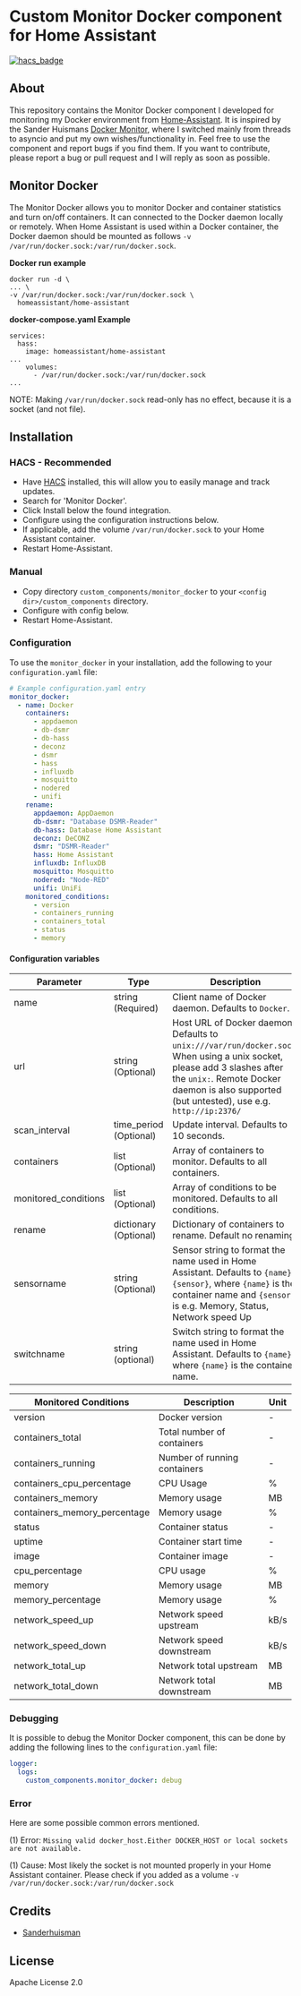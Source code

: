 # Custom Monitor Docker component for Home Assistant

[![hacs_badge](https://img.shields.io/badge/HACS-Default-orange.svg?style=for-the-badge)](https://github.com/custom-components/hacs)

## About

This repository contains the Monitor Docker component I developed for monitoring my Docker environment from [Home-Assistant](https://www.home-assistant.io). It is inspired by the Sander Huismans [Docker Monitor](https://github.com/Sanderhuisman/docker_monitor), where I switched mainly from threads to asyncio and put my own wishes/functionality in.  Feel free to use the component and report bugs if you find them. If you want to contribute, please report a bug or pull request and I will reply as soon as possible.

## Monitor Docker

The Monitor Docker allows you to monitor Docker and container statistics and turn on/off containers. It can connected to the Docker daemon locally or remotely. When Home Assistant is used within a Docker container, the Docker daemon should be mounted as follows `-v /var/run/docker.sock:/var/run/docker.sock`.

**Docker run example**
```
docker run -d \
... \
-v /var/run/docker.sock:/var/run/docker.sock \
  homeassistant/home-assistant
```

**docker-compose.yaml Example**
```
services:
  hass:
    image: homeassistant/home-assistant
...
    volumes:
      - /var/run/docker.sock:/var/run/docker.sock
...
```
NOTE: Making `/var/run/docker.sock` read-only has no effect, because it is a socket (and not file).

## Installation

### HACS - Recommended
- Have [HACS](https://hacs.xyz) installed, this will allow you to easily manage and track updates.
- Search for 'Monitor Docker'.
- Click Install below the found integration.
- Configure using the configuration instructions below.
- If applicable, add the volume `/var/run/docker.sock` to your Home Assistant container.
- Restart Home-Assistant.

### Manual
- Copy directory `custom_components/monitor_docker` to your `<config dir>/custom_components` directory.
- Configure with config below.
- Restart Home-Assistant.

### Configuration

To use the `monitor_docker` in your installation, add the following to your `configuration.yaml` file:

```yaml
# Example configuration.yaml entry
monitor_docker:
  - name: Docker
    containers:
      - appdaemon
      - db-dsmr
      - db-hass
      - deconz
      - dsmr
      - hass
      - influxdb
      - mosquitto
      - nodered
      - unifi
    rename:
      appdaemon: AppDaemon
      db-dsmr: "Database DSMR-Reader"
      db-hass: Database Home Assistant
      deconz: DeCONZ
      dsmr: "DSMR-Reader"
      hass: Home Assistant
      influxdb: InfluxDB
      mosquitto: Mosquitto
      nodered: "Node-RED"
      unifi: UniFi
    monitored_conditions:
      - version
      - containers_running
      - containers_total
      - status
      - memory
```

#### Configuration variables

| Parameter            | Type                     | Description                                                           |
| -------------------- | ------------------------ | --------------------------------------------------------------------- |
| name                 | string       (Required)  | Client name of Docker daemon. Defaults to `Docker`.                   |
| url                  | string       (Optional)  | Host URL of Docker daemon. Defaults to `unix:///var/run/docker.sock`. When using a unix socket, please add 3 slashes after the `unix:`. Remote Docker daemon is also supported (but untested), use e.g. `http://ip:2376/` |
| scan_interval        | time_period  (Optional)  | Update interval. Defaults to 10 seconds.                              |
| containers           | list         (Optional)  | Array of containers to monitor. Defaults to all containers.           |
| monitored_conditions | list         (Optional)  | Array of conditions to be monitored. Defaults to all conditions.      |
| rename               | dictionary   (Optional)  | Dictionary of containers to rename. Default no renaming.              |
| sensorname           | string       (Optional)  | Sensor string to format the name used in Home Assistant. Defaults to `{name} {sensor}`, where `{name}` is the container name and `{sensor}` is e.g. Memory, Status, Network speed Up |
| switchname           | string       (optional)  | Switch string to format the name used in Home Assistant. Defaults to `{name}`, where `{name}` is the container name. |

| Monitored Conditions              | Description                     | Unit  |
| --------------------------------- | ------------------------------- | ----- |
| version                           | Docker version                  | -     |
| containers_total                  | Total number of containers      | -     |
| containers_running                | Number of running containers    | -     |
| containers_cpu_percentage         | CPU Usage                       | %     |
| containers_memory                 | Memory usage                    | MB    |
| containers_memory_percentage      | Memory usage                    | %     |
| status                            | Container status                | -     |
| uptime                            | Container start time            | -     |
| image                             | Container image                 | -     |
| cpu_percentage                    | CPU usage                       | %     |
| memory                            | Memory usage                    | MB    |
| memory_percentage                 | Memory usage                    | %     |
| network_speed_up                  | Network speed upstream          | kB/s  |
| network_speed_down                | Network speed downstream        | kB/s  |
| network_total_up                  | Network total upstream          | MB    |
| network_total_down                | Network total downstream        | MB    |

### Debugging

It is possible to debug the Monitor Docker component, this can be done by adding the following lines to the `configuration.yaml` file:

```yaml
logger:
  logs:
    custom_components.monitor_docker: debug
```

### Error
Here are some possible common errors mentioned.

(1) Error: `Missing valid docker_host.Either DOCKER_HOST or local sockets are not available.`

(1) Cause: Most likely the socket is not mounted properly in your Home Assistant container. Please check if you added as a volume `-v /var/run/docker.sock:/var/run/docker.sock`


## Credits

* [Sanderhuisman](https://github.com/Sanderhuisman/docker_monitor)

## License

Apache License 2.0
